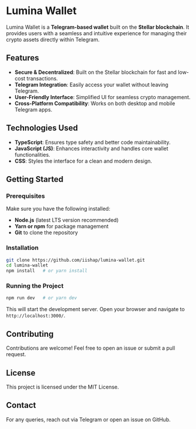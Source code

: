 # Lumina Wallet

Lumina Wallet is a **Telegram-based wallet** built on the **Stellar blockchain**. It provides users with a seamless and intuitive experience for managing their crypto assets directly within Telegram.

## Features
- **Secure & Decentralized**: Built on the Stellar blockchain for fast and low-cost transactions.
- **Telegram Integration**: Easily access your wallet without leaving Telegram.
- **User-Friendly Interface**: Simplified UI for seamless crypto management.
- **Cross-Platform Compatibility**: Works on both desktop and mobile Telegram apps.

## Technologies Used
- **TypeScript**: Ensures type safety and better code maintainability.
- **JavaScript (JS)**: Enhances interactivity and handles core wallet functionalities.
- **CSS**: Styles the interface for a clean and modern design.

## Getting Started
### Prerequisites
Make sure you have the following installed:
- **Node.js** (latest LTS version recommended)
- **Yarn or npm** for package management
- **Git** to clone the repository

### Installation
```sh
git clone https://github.com/iishap/lumina-wallet.git
cd lumina-wallet
npm install   # or yarn install
```

### Running the Project
```sh
npm run dev   # or yarn dev
```
This will start the development server. Open your browser and navigate to `http://localhost:3000/`.

## Contributing
Contributions are welcome! Feel free to open an issue or submit a pull request.

## License
This project is licensed under the MIT License.

## Contact
For any queries, reach out via Telegram or open an issue on GitHub.




